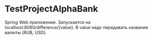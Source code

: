 # TestProjectAlphaBank
Spring Web приложение. Запускается на localhost:8080/difference/{value}. В value надо передавать название валюты (RUB, USD).
